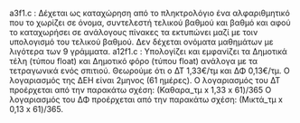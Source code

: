 a3f1.c : 		Δέχεται ως καταχώρηση από το πληκτρολόγιο ένα αλφαριθμητικό που το χωρίζει σε όνομα, συντελεστή               τελικού βαθμού και βαθμό και αφού το καταχωρήσει σε ανάλογους πίνακες τα εκτυπώνει μαζί με τοιν               υπολογισμό του τελικού βαθμού. Δεν δέχεται ονόματα μαθημάτων με λιγότερα των 9 γράμματα.
a12f1.c : 	Υπολογίζει και εμφανίζει τα Δημοτικά τέλη (τύπου float) και Δημοτικό φόρο (τύπου float) ανάλογα 							με τα τετραγωνικά ενός σπιτιού. Θεωρούμε ότι ο ΔΤ 1,33€/τμ και ΔΦ 0,13€/τμ. Ο λογαριασμός της ΔΕΗ 						είναι 2μηνος (61 ημέρες). Ο λογαριασμός του ΔΤ προέρχεται από την παρακάτω σχέση:
																					(Καθαρα_τμ x 1,33 x 61)/365
						Ο λογαριασμός του ΔΦ προέρχεται από την παρακάτω σχέση:
																					(Μικτά_τμ x 0,13 x 61)/365.
